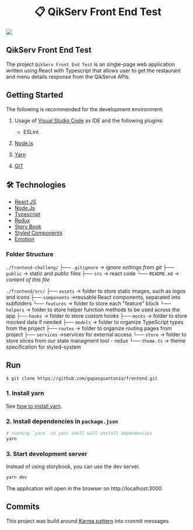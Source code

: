 # <div align="center">📋 QikServ Front End Test</div>

<a href="https://blocksrvtfrontendtest.netlify.app/">
<img src="./readme-image.png"/>
                             </a>

## QikServ Front End Test

The project `QikServ Front End Test` is an single-page web application written using React with Typescript that allows user to get the restaurant and menu details response from the QikServe APIs.

## Getting Started

The following is recommended for the development environment:

1. Usage of [Visual Studio Code](https://code.visualstudio.com/) as IDE and the following plugins:

   - ESLint

2. [Node.js](https://nodejs.org/en/download/)
3. [Yarn](https://yarnpkg.com/)
4. [GIT](https://git-scm.com/)

## 🛠️ Technologies

<ul>
  <li><a href="https://reactjs.org/">React JS</a></li>
  <li><a href="https://nodejs.org/en/">Node.Js</a></li>
  <li><a href="https://www.typescriptlang.org/">Typescript</a></li>
  <li><a href="https://redux.js.org/">Redux</a></li>
  <li><a href="https://storybook.js.org/">Story Book</a></li>
  <li><a href="https://styled-components.com/">Styled Components</a></li>
  <li><a href="https://emotion.sh/docs/introduction">Emotion</a></li>

</ul>

### Folder Structure

`./frontend-challeng/`
├── `.gitignore` -> _ignore settings from git_
├── `public` -> static and public files
├── `src` -> react code
└── `README.md` -> _content of this file_

`./frontend/src/`
├── `assets` -> folder to store static images, such as logos and icons
├── `components` ->reusable React components, separated into subfolders
└── `features` -> folder to store each "feature" block
└── `helpers` -> folder to store helper function methods to be used across the app
├── `hooks` -> folder to store custom hooks
├── `mocks` -> folder to store mocked data if needed
├── `models` -> folder to organize TypeScript types from the project
├── `routes` -> folder to organize routing pages from project
├── `services` ->services for external access
└── `store` -> folder to store slices from our state managment tool - redux
└── `theme.ts` -> theme specification for styled-system

## Run

```
$ git clone https://github.com/gapasquantonio/frontend.git
```

### 1. Install yarn

See [how to install yarn](https://classic.yarnpkg.com/lang/en/docs/install/#mac-stable).

### 2. Install dependencies in `package.json`

```zsh
# running `yarn` in your shell will install dependencies
yarn
```

### 3. Start development server

Instead of using storybook, you can use the dev server.

```zsh
yarn dev
```

The application will open in the browser on http://localhost:3000

## Commits

This project was build around [Karma pattern](http://karma-runner.github.io/6.3/dev/git-commit-msg.html) into commit messages
